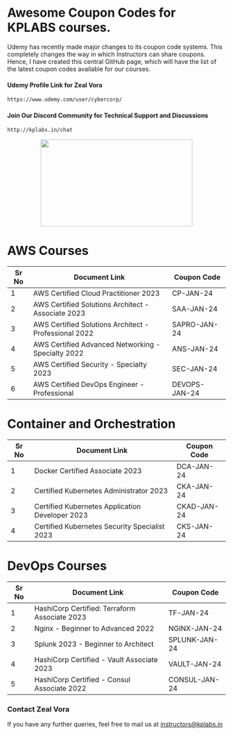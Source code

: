 # Awesome Coupon Codes for KPLABS courses.

Udemy has recently made major changes to its coupon code systems. This completely changes the way in which Instructors can share coupons. Hence, I have created this central GitHub page, which will have the list of the latest coupon codes available for our courses.

#### Udemy Profile Link for Zeal Vora

```sh
https://www.udemy.com/user/cybercorp/
```
#### Join Our Discord Community for Technical Support and Discussions

```sh
http://kplabs.in/chat
```
<p align="center">
  <img width="350" height="200" src="https://i.ibb.co/b3jFkkk/discord-terraform.png">
</p>

# AWS Courses 

| Sr No | Document Link | Coupon Code |
| ------ | ------ | ------ |
| 1 |AWS Certified Cloud Practitioner 2023 | CP-JAN-24 | 
| 2 |AWS Certified Solutions Architect - Associate  2023| SAA-JAN-24 |
| 3 |AWS Certified Solutions Architect - Professional 2022 | SAPRO-JAN-24 |
| 4 |AWS Certified Advanced Networking - Specialty 2022 | ANS-JAN-24 |
| 5 |AWS Certified Security - Specialty 2023 | SEC-JAN-24 |
| 6 |AWS Certified DevOps Engineer - Professional | DEVOPS-JAN-24 |

# Container and Orchestration

| Sr No | Document Link | Coupon Code |
| ------ | ------ | ------ |
| 1 | Docker Certified Associate 2023 | DCA-JAN-24 | 
| 2 | Certified Kubernetes Administrator 2023 | CKA-JAN-24 | 
| 3 | Certified Kubernetes Application Developer 2023 | CKAD-JAN-24 | 
| 4 | Certified Kubernetes Security Specialist 2023 | CKS-JAN-24 | 

# DevOps Courses

| Sr No | Document Link | Coupon Code |
| ------ | ------ | ------ |
| 1 | HashiCorp Certified: Terraform Associate 2023 | TF-JAN-24 | 
| 2 | Nginx - Beginner to Advanced 2022 | NGINX-JAN-24 | 
| 3 | Splunk 2023 - Beginner to Architect | SPLUNK-JAN-24 | 
| 4 | HashiCorp Certified - Vault Associate 2023 | VAULT-JAN-24 | 
| 5 | HashiCorp Certified - Consul Associate 2022 | CONSUL-JAN-24	 | 




### Contact Zeal Vora
If you have any further queries, feel free to mail us at instructors@kplabs.in
